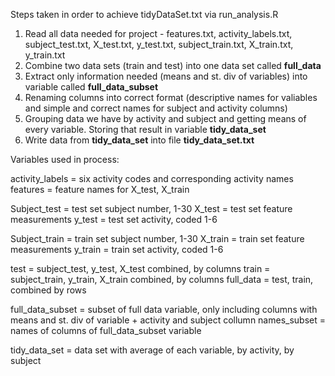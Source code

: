 Steps taken in order to achieve tidyDataSet.txt via run_analysis.R

1. Read all data needed for project - features.txt, activity_labels.txt, subject_test.txt, X_test.txt, y_test.txt, subject_train.txt, X_train.txt, y_train.txt
2. Combine two data sets (train and test) into one data set called **full_data**
3. Extract only information needed (means and st. div of variables) into variable called **full_data_subset**
4. Renaming columns into correct format (descriptive names for valiables and simple and correct names for subject and activity columns)
5. Grouping data we have by activity and subject and getting means of every variable. Storing that result in variable **tidy_data_set**
6. Write data from **tidy_data_set** into file **tidy_data_set.txt**

Variables used in process:

activity_labels = six activity codes and corresponding activity names
features = feature names for X_test, X_train

Subject_test = test set subject number, 1-30
X_test = test set feature measurements
y_test = test set activity, coded 1-6

Subject_train = train set subject number, 1-30
X_train = train set feature measurements
y_train = train set activity, coded 1-6

test = subject_test, y_test, X_test combined, by columns
train = subject_train, y_train, X_train combined, by columns
full_data = test, train, combined by rows

full_data_subset = subset of full data variable, only including columns with means and st. div of variable + activity and subject collumn
names_subset = names of columns of full_data_subset variable

tidy_data_set = data set with average of each variable, by activity, by subject
